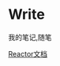 # Write
我的笔记,随笔

[Reactor文档](https://github.com/Airforme/Write/blob/master/reactor/MongoDB%20Reactive.md)
